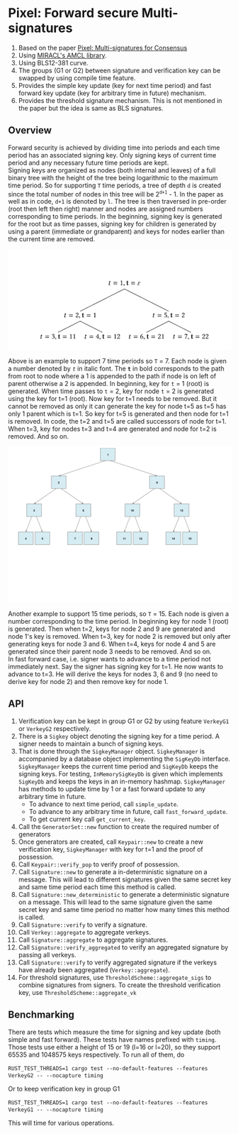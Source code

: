 # Pixel: Forward secure Multi-signatures

1. Based on the paper [Pixel: Multi-signatures for Consensus](https://eprint.iacr.org/2019/514) 
1. Using [MIRACL's AMCL library](https://github.com/miracl/amcl).
1. Using BLS12-381 curve.
1. The groups (G1 or G2) between signature and verification key can be swapped by using compile time feature. 
1. Provides the simple key update (key for next time period) and fast forward key update (key for arbitrary time in future) mechanism.
1. Provides the threshold signature mechanism. This is not mentioned in the paper but the idea is same as BLS signatures.

## Overview
Forward security is achieved by dividing time into periods and each time period has an associated signing key. 
Only signing keys of current time period and any necessary future time periods are kept.  
Signing keys are organized as nodes (both internal and leaves) of a full binary tree with the height of the tree being logarithmic to the maximum time period. 
So for supporting `T` time periods, a tree of depth `d` is created since the total number of nodes in this tree will be 2<sup>`d+1`</sup> - 1. In the paper as well as in code, `d+1` is denoted by `l`.
The tree is then traversed in pre-order (root then left then right) manner and nodes are assigned numbers corresponding to time periods. In the beginning, signing key is generated for the root but as time passes, 
signing key for children is generated by using a parent (immediate or grandparent) and keys for nodes earlier than the current time are removed.

![Binary tree with 7 nodes](./binary_tree_7.png)     

Above is an example to support 7 time periods so `T` = 7. Each node is given a number denoted by *`t`* in italic font. The **`t`** in bold corresponds to the path from root to node 
where a 1 is appended to the path if node is on left of parent otherwise a 2 is appended. In beginning, key for `t` = 1 (root) is generated. When time passes 
to `t` = 2, key for node `t` = 2 is generated using the key for t=1 (root). Now key for t=1 needs to be removed. But it cannot be removed as only 
it can generate the key for node t=5 as t=5 has only 1 parent which is t=1. So key for t=5 is generated and then node for t=1 is removed.
In code, the t=2 and t=5 are called successors of node for t=1. 
When t=3, key for nodes t=3 and t=4 are generated and node for t=2 is removed. And so on.

![Binary tree with 15 nodes](./binary_tree_15.png)

Another example to support 15 time periods, so `T` = 15. Each node is given a number corresponding to the time period. In beginning key for node 1 (root) is generated.
Then when t=2, keys for node 2 and 9 are generated and node 1's key is removed. When t=3, key for node 2 is removed but only after generating keys for node 3 and 6. 
When t=4, keys for node 4 and 5 are generated since their parent node 3 needs to be removed. And so on.    
In fast forward case, i.e. signer wants to advance to a time period not immediately next. Say the signer has signing key for t=1. He now wants to advance to t=3. He will derive the keys for 
nodes 3, 6 and 9 (no need to derive key for node 2) and then remove key for node 1. 

## API
1. Verification key can be kept in group G1 or G2 by using feature `VerkeyG1` or `VerkeyG2` respectively.  
1. There is a `Sigkey` object denoting the signing key for a time period. A signer needs to maintain a bunch of signing keys. 
1. That is done through the `SigkeyManager` object. `SigkeyManager` is accompanied by a database object implementing the `SigKeyDb` interface. 
`SigkeyManager` keeps the current time period and `SigKeyDb` keeps the signing keys. For testing, `InMemorySigKeyDb` is given which implements
 `SigKeyDb` and keeps the keys in an in-memory hashmap. `SigkeyManager` has methods to update time by 1 or a fast forward update to any arbitrary time in future.
   - To advance to next time period, call `simple_update`. 
   - To advance to any arbitrary time in future, call `fast_forward_update`. 
   - To get current key call `get_current_key`.    
1. Call the `GeneratorSet::new` function to create the required number of generators
1. Once generators are created, call `Keypair::new` to create a new verification key, `SigkeyManager` with key for t=1 and the proof of possession.
1. Call `Keypair::verify_pop` to verify proof of possession. 
1. Call `Signature::new` to generate a in-deterministic signature on a message. This will lead to different signatures given the same secret key 
and same time period each time this method is called.
1. Call `Signature::new_deterministic` to generate a deterministic signature on a message. This will lead to the same signature given the same secret key 
and same time period no matter how many times this method is called.
1. Call `Signature::verify` to verify a signature.
1. Call `Verkey::aggregate` to aggregate verkeys.
1. Call `Signature::aggregate` to aggregate signatures.
1. Call `Signature::verify_aggregated` to verify an aggregated signature by passing all verkeys.
1. Call `Signature::verify` to verify aggregated signature if the verkeys have already been aggregated (`Verkey::aggregate`).
1. For threshold signatures, use `ThresholdScheme::aggregate_sigs` to combine signatures from signers. 
To create the threshold verification key, use `ThresholdScheme::aggregate_vk`

## Benchmarking
There are tests which measure the time for signing and key update (both simple and fast forward). These 
tests have names prefixed with `timing`. Those tests use either a height of 15 or 19 (l=16 or l=20), so 
they support 65535 and 1048575 keys respectively. To run all of them, do
```
RUST_TEST_THREADS=1 cargo test --no-default-features --features VerkeyG2 -- --nocapture timing
```

Or to keep verification key in group G1

```
RUST_TEST_THREADS=1 cargo test --no-default-features --features VerkeyG1 -- --nocapture timing
```
This will time for various operations.

